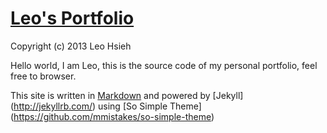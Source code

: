 # [Leo's Portfolio](http://www.google.com)
Copyright (c) 2013 Leo Hsieh

Hello world, I am Leo, this is the source code of my personal portfolio, feel free to browser.

This site is written in [Markdown](http://daringfireball.net/projects/markdown/) and powered by [Jekyll] (http://jekyllrb.com/) using [So Simple Theme] (https://github.com/mmistakes/so-simple-theme)